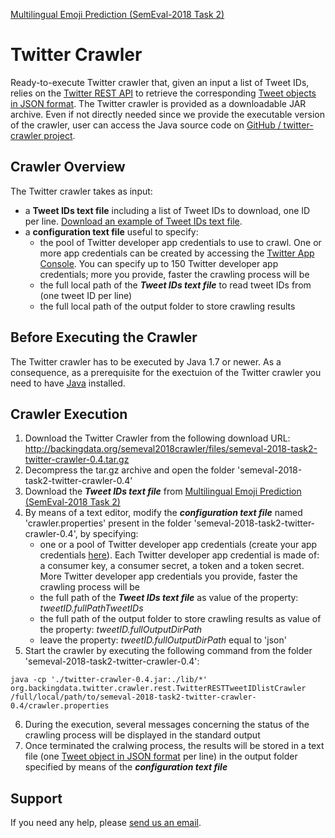 [Multilingual Emoji Prediction (SemEval-2018 Task 2)](https://competitions.codalab.org/competitions/17344)

# Twitter Crawler

Ready-to-execute Twitter crawler that, given an input a list of Tweet IDs, relies on the [Twitter REST API](https://dev.twitter.com/rest/public) to retrieve the corresponding [Tweet objects in JSON format](https://dev.twitter.com/overview/api/tweets). 
The Twitter crawler is provided as a downloadable JAR archive. Even if not directly needed since we provide the executable version of the crawler, user can access the Java source code on [GitHub / twitter-crawler project](https://github.com/fra82/twitter-crawler).


## Crawler Overview

The Twitter crawler takes as input:
 * a **Tweet IDs text file** including a list of Tweet IDs to download, one ID per line. [Download an example of Tweet IDs text file](http://backingdata.org/semeval2018crawler/files/exampleOftweetIDsFile.list).  
 * a **configuration text file** useful to specify:
     * the pool of Twitter developer app credentials to use to crawl. One or more app credentials can be created by accessing the [Twitter App Console](https://apps.twitter.com/). You can specify up to 150 Twitter developer app credentials; more you provide, faster the crawling process will be
     * the full local path of the ***Tweet IDs text file*** to read tweet IDs from (one tweet ID per line) 
     * the full local path of the output folder to store crawling results 


 ## Before Executing the Crawler
 
The Twitter crawler has to be executed by Java 1.7 or newer. As a consequence, as a prerequisite for the exectuion of the Twitter crawler you need to have [Java](https://www.java.com/en/download/) installed.


 ## Crawler Execution
 
 1. Download the Twitter Crawler from the following download URL: http://backingdata.org/semeval2018crawler/files/semeval-2018-task2-twitter-crawler-0.4.tar.gz
 2. Decompress the tar.gz archive and open the folder 'semeval-2018-task2-twitter-crawler-0.4'
 3. Download the ***Tweet IDs text file*** from [Multilingual Emoji Prediction (SemEval-2018 Task 2)](https://competitions.codalab.org/competitions/17117)
 4. By means of a text editor, modify the ***configuration text file*** named 'crawler.properties' present in the folder 'semeval-2018-task2-twitter-crawler-0.4', by specifying:
     * one or a pool of Twitter developer app credentials (create your app credentials [here](https://apps.twitter.com/)). Each Twitter developer app credential is made of: a consumer key, a consumer secret, a token and a token secret. More Twitter developer app credentials you provide, faster the crawling process will be
     * the full path of the ***Tweet IDs text file*** as value of the property: *tweetID.fullPathTweetIDs*
     * the full path of the output folder to store crawling results as value of the property: *tweetID.fullOutputDirPath*
     * leave the property: *tweetID.fullOutputDirPath* equal to 'json'
 5. Start the crawler by executing the following command from the folder 'semeval-2018-task2-twitter-crawler-0.4':
```
java -cp './twitter-crawler-0.4.jar:./lib/*' org.backingdata.twitter.crawler.rest.TwitterRESTTweetIDlistCrawler /full/local/path/to/semeval-2018-task2-twitter-crawler-0.4/crawler.properties
```
 6. During the execution, several messages concerning the status of the crawling process will be displayed in the standard output
 7. Once terminated the cralwing process, the results will be stored in a text file (one [Tweet object in JSON format](https://dev.twitter.com/overview/api/tweets) per line) in the output folder specified by means of the ***configuration text file***
 
 ## Support</h2>
If you need any help, please [send us an email](mailto:francesco.ronzano@upf.edu?Subject=Semeval2018_Crawler_Issue). 





